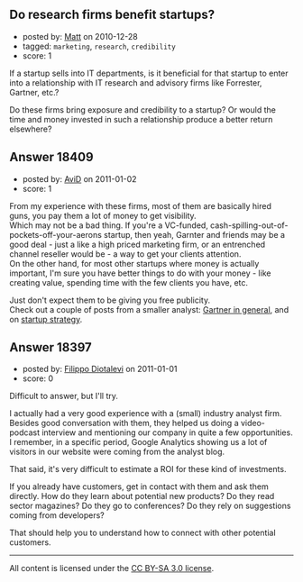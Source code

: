 ## Do research firms benefit startups?

- posted by: [Matt](https://stackexchange.com/users/-1/6214-matt) on 2010-12-28
- tagged: `marketing`, `research`, `credibility`
- score: 1

If a startup sells into IT departments, is it beneficial for that startup to enter into a relationship with IT research and advisory firms like Forrester, Gartner, etc.? 

Do these firms bring exposure and credibility to a startup? Or would the time and money invested in such a relationship produce a better return elsewhere?


## Answer 18409

- posted by: [AviD](https://stackexchange.com/users/-1/2018-avid) on 2011-01-02
- score: 1

<p>From my experience with these firms, most of them are basically hired guns, you pay them a lot of money to get visibility.<br>
Which may not be a bad thing. If you're a VC-funded, cash-spilling-out-of-pockets-off-your-aerons startup, then yeah, Garnter and friends may be a good deal - just a like a high priced marketing firm, or an entrenched channel reseller would be - a way to get your clients attention.<br>
On the other hand, for most other startups where money is actually important, I'm sure you have better things to do with your money - like creating value, spending time with the few clients you have, etc.   </p>

<p>Just don't expect them to be giving you free publicity.<br>
Check out a couple of posts from a smaller analyst:  <a href="http://www.thebiggertruth.com/2009/12/zl-vs-gartner-interesting-at-a-many-levels/" rel="nofollow">Gartner in general</a>, and on <a href="http://www.thebiggertruth.com/2010/09/fail-factors-why-startups-die-leading-into-the-abyss/" rel="nofollow">startup strategy</a>.  </p>



## Answer 18397

- posted by: [Filippo Diotalevi](https://stackexchange.com/users/-1/4482-filippo-diotalevi) on 2011-01-01
- score: 0

Difficult to answer, but I'll try.

I actually had a very good experience with a (small) industry analyst firm. Besides good conversation with them, they helped us doing a video-podcast interview and mentioning our company in quite a few opportunities. I remember, in a specific period, Google Analytics showing us a lot of visitors in our website were coming from the analyst blog.

That said, it's very difficult to estimate a ROI for these kind of investments.

If you already have customers, get in contact with them and ask them directly. How do they learn about potential new products? Do they read sector magazines? Do they go to conferences? Do they rely on suggestions coming from developers?

That should help you to understand how to connect with other potential customers.



---

All content is licensed under the [CC BY-SA 3.0 license](https://creativecommons.org/licenses/by-sa/3.0/).
